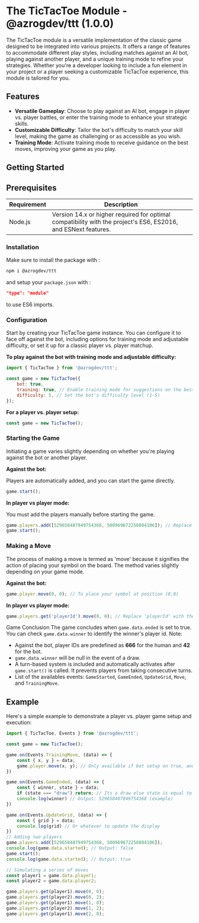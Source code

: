 # The TicTacToe Module - @azrogdev/ttt (1.0.0)

The TicTacToe module is a versatile implementation of the classic game designed to be integrated into various projects. It offers a range of features to accommodate different play styles, including matches against an AI bot, playing against another player, and a unique training mode to refine your strategies. Whether you're a developer looking to include a fun element in your project or a player seeking a customizable TicTacToe experience, this module is tailored for you.

## Features

- **Versatile Gameplay**: Choose to play against an AI bot, engage in player vs. player battles, or enter the training mode to enhance your strategic skills.
- **Customizable Difficulty**: Tailor the bot's difficulty to match your skill level, making the game as challenging or as accessible as you wish.
- **Training Mode**: Activate training mode to receive guidance on the best moves, improving your game as you play.

## Getting Started

## Prerequisites
| Requirement       | Description                                                                                               |
|-------------------|-----------------------------------------------------------------------------------------------------------|
| Node.js           | Version 14.x or higher required for optimal compatibility with the project's ES6, ES2016, and ESNext features. |



### Installation

Make sure to install the package with :
```bash
npm i @azrogdev/ttt
```
and setup your `package.json` with :
```json
"type": "module"
```
to use ES6 imports.

### Configuration

Start by creating your TicTacToe game instance. You can configure it to face off against the bot, including options for training mode and adjustable difficulty, or set it up for a classic player vs. player matchup.

**To play against the bot with training mode and adjustable difficulty:**

```js
import { TicTacToe } from '@azrogdev/ttt';

const game = new TicTacToe({
    bot: true,
    training: true, // Enable training mode for suggestions on the best moves
    difficulty: 5, // Set the bot's difficulty level (1-5)
});
```
**For a player vs. player setup:**
```js
const game = new TicTacToe();
```
### Starting the Game
Initiating a game varies slightly depending on whether you're playing against the bot or another player.

**Against the bot:**

Players are automatically added, and you can start the game directly.
```js
game.start();
```
**In player vs player mode:**

You must add the players manually before starting the game.
```js
game.players.add([529658487949754368, 500969672250884106]); // Replace with actual player ids.
game.start();
```
### Making a Move
The process of making a move is termed as 'move' because it signifies the action of placing your symbol on the board. The method varies slightly depending on your game mode.

**Against the bot:**
```js
game.player.move(0, 0); // To place your symbol at position (0,0)
```
**In player vs player mode:**
```js
game.players.get('playerId').move(0, 0); // Replace 'playerId' with the current player id.
```
Game Conclusion
The game concludes when `game.data.ended` is set to true. You can check `game.data.winner` to identify the winner's player id. Note:

- Against the bot, player IDs are predefined as **666** for the human and **42** for the bot.
- `game.data.winner` will be null in the event of a draw.
- A turn-based system is included and automatically activates after `game.start()` is called. It prevents players from taking consecutive turns.
- List of the availables events: `GameStarted`, `GameEnded`, `UpdateGrid`, `Move`, and `TrainingMove`.
## Example
Here's a simple example to demonstrate a player vs. player game setup and execution:
```js
import { TicTacToe, Events } from '@azrogdev/ttt';

const game = new TicTacToe();

game.on(Events.TrainingMove, (data) => {
    const { x, y } = data;
    game.player.move(x, y); // Only available if bot setup on true, and same for training.
})

game.on(Events.GameEnded, (data) => {
    const { winner, state } = data;
    if (state === "draw") return; // Its a draw else state is equal to 'win'
    console.log(winner) // Output: 529658487949754368 (example)
})

game.on(Events.UpdateGrid, (data) => {
    const { grid } = data;
    console.log(grid) // Or whatever to update the display
})
// Adding two players
game.players.add([529658487949754368, 500969672250884106]);
console.log(game.data.started); // Output: false
game.start();
console.log(game.data.started); // Output: true

// Simulating a series of moves
const player1 = game.data.player1;
const player2 = game.data.player2;

game.players.get(player1).move(0, 0);
game.players.get(player2).move(0, 2);
game.players.get(player1).move(1, 0);
game.players.get(player2).move(1, 2);
game.players.get(player1).move(2, 0);
```
